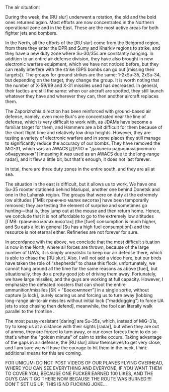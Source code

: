 The air situation:

During the week, the [RU slur] underwent a rotation, the old and the bold ones returned again. Most efforts are now concentrated in the Northern operational zone and in the East. These are the most active areas for both fighter jets and bombers.

In the North, all the efforts of the [RU slur] come from the Belgorod region, from there they enter the DPR and Sumy and Kharkiv regions to strike, and they have a new duty zone where Su-30/35s are constantly hanging. In addition to an entire air defense division, they have also brought in new electronic warfare equipment, which we have not noticed before, but they can really interfere with the strike (GPS bombs can go out [missing their targets]). The groups for ground strikes are the same: 1-2xSu-35, 2xSu-34, but depending on the target, they change the group. It is worth noting that the number of X-59/69 and X-31 missiles used has decreased. In general, their tactics are still the same: when our aircraft are spotted, they still launch whatever they have and wherever they can, then another aircraft replaces them.

The Zaporizhzhia direction has been reinforced with ground-based air defense, namely, even more Buk's are concentrated near the line of defense, which is very difficult to work with, as JDAMs have become a familiar target for them, and Hammers are a bit difficult for them because of the short flight time and relatively low drop heights. However, they are testing a variety of electronic warfare and in some places they still manage to significantly reduce the accuracy of our bombs. They have removed the MiG-31, which was an AWACS [ДРЛО = "дальнего радиолокационного обнаружения"] [meaning it was used as an AWACS due to the long-range radar], and it flew a little bit, but that's enough, it does not last forever.

In total, there are three duty zones in the entire south, and they are all at sea.

The situation in the east is difficult, but it allows us to work. We have one Su-35 rooster stationed behind Mariupol, another one behind Donetsk and one in the Luhansk region. The groups that were on duty at the extremely low altitudes [ГМВ: гранично малих висотах] have been temporarily removed; they are testing the element of surprise and sometimes go hunting—that is, they jump out at the mouse and then return home. Hence, we conclude that it is not affordable to go to the extremely low altitudes [ГМВ: гранично малих висотах] (the [fuel] consumption is much higher, and Su eats a lot in general [Su has a high fuel consumption]) and the resource is not eternal either. Refineries are not forever for sure.

In accordance with the above, we conclude that the most difficult situation is now in the North, where all forces are thrown, because of the large number of UAVs, it is simply unrealistic to keep our air defense there, which is able to chase the [RU slur]. Also, I will not add a video here, but our birds have taken the role of “shepherds” to chase this flock, unfortunately, we cannot hang around all the time for the same reasons as above [fuel], but situationally, they do a pretty good job of driving them away. Fortunately, we have large missiles, and the guys are working at full capacity. However, I emphasize the defeated roosters that can shoot the entire ammunition/missiles [БК = "Боєкомплект"] in a single sortie, without capture [a lock], purely scaring us and forcing us to turn away [lobbing long-range air-to-air missiles without initial lock ("maddogging") to force UA jets to stop chasing then defend], meanwhile, the fool can literally walk parallel to the frontline .

The most pussy-resistant [daring] are Su-35s, which, instead of MiG-31s, try to keep us at a distance with their sights [radar], but when they are out of ammo, they are forced to turn away, or our cover forces them to do so- that's when the "golden minute" of calm to strike occurs. Taking advantage of the gaps in air defense, the [RU slur] allow themselves to get very close, and I am sure we will have the courage to hit them in the neck, I hint: additional means for this are coming.

FOR UNICUM: DO NOT POST VIDEOS OF OUR PLANES FLYING OVERHEAD, WHERE YOU CAN SEE EVERYTHING AND EVERYONE, IF YOU WANT THEM TO COVER YOU, BECAUSE ONE FUCKER EARNED 100 LIKES, AND THE GUYS CAN'T GO THERE NOW BECAUSE THE ROUTE WAS BURNED!!!!
DON'T SET US UP, THIS IS NO FUCKING JOKE...
